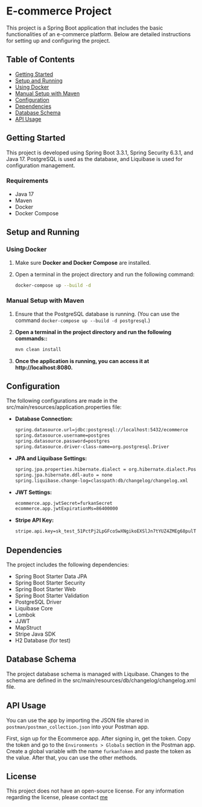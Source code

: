 # E-commerce Project

This project is a Spring Boot application that includes the basic functionalities of an e-commerce platform. Below are detailed instructions for setting up and configuring the project.

## Table of Contents

- [Getting Started](#getting-started)
- [Setup and Running](#setup-and-running)
- [Using Docker](#using-docker)
- [Manual Setup with Maven](#using-maven)
- [Configuration](#configuration)
- [Dependencies](#dependencies)
- [Database Schema](#database-schema)
- [API Usage](#api-usage)

## Getting Started

This project is developed using Spring Boot 3.3.1, Spring Security 6.3.1, and Java 17. PostgreSQL is used as the database, and Liquibase is used for configuration management.

### Requirements

- Java 17
- Maven
- Docker
- Docker Compose

## Setup and Running

### Using Docker

1. Make sure **Docker and Docker Compose** are installed.

2. Open a terminal in the project directory and run the following command:
   ```sh
   docker-compose up --build -d
   ```
### Manual Setup with Maven

1. Ensure that the PostgreSQL database is running. (You can use the command `docker-compose up --build -d postgresql`.)

2. **Open a terminal in the project directory and run the following commands::**

   ```sh
   mvn clean install
   ```
3. **Once the application is running, you can access it at http://localhost:8080.**


## Configuration

The following configurations are made in the src/main/resources/application.properties file:

- **Database Connection:**

   ```sh
   spring.datasource.url=jdbc:postgresql://localhost:5432/ecommerce
   spring.datasource.username=postgres
   spring.datasource.password=postgres
   spring.datasource.driver-class-name=org.postgresql.Driver
  ```

- **JPA and Liquibase Settings:**

   ```sh
   spring.jpa.properties.hibernate.dialect = org.hibernate.dialect.PostgreSQLDialect
   spring.jpa.hibernate.ddl-auto = none
   spring.liquibase.change-log=classpath:db/changelog/changelog.xml
   ```

- **JWT Settings:**

  ```sh
  ecommerce.app.jwtSecret=furkanSecret
  ecommerce.app.jwtExpirationMs=86400000
  ```

- **Stripe API Key:**

   ```sh
   stripe.api.key=sk_test_51PctPj2LpGFcoSwXNgikoEXSlJn7tYUZ4ZMEg68pulTQH9Xn0GnB4QVoyXyqhDbDReYUhbxgl5ZXp0pQod5GfRLK009OwGxQTQ
   ```

## Dependencies

The project includes the following dependencies:

- Spring Boot Starter Data JPA
- Spring Boot Starter Security
- Spring Boot Starter Web
- Spring Boot Starter Validation
- PostgreSQL Driver
- Liquibase Core
- Lombok
- JJWT
- MapStruct
- Stripe Java SDK
- H2 Database (for test)

## Database Schema

The project database schema is managed with Liquibase. Changes to the schema are defined in the src/main/resources/db/changelog/changelog.xml file.

## API Usage

You can use the app by importing the JSON file shared in `postman/postman_collection.json` into your Postman app.

First, sign up for the Ecommerce app. After signing in, get the token. Copy the token and go to the 
`Environments > Globals` section in the Postman app. Create a global variable with the name `furkanToken` and paste 
the token as the value. After that, you can use the other methods.

## License

This project does not have an open-source license. For any information regarding the license, please contact [me](mailto:furkan7481@gmail.com)
